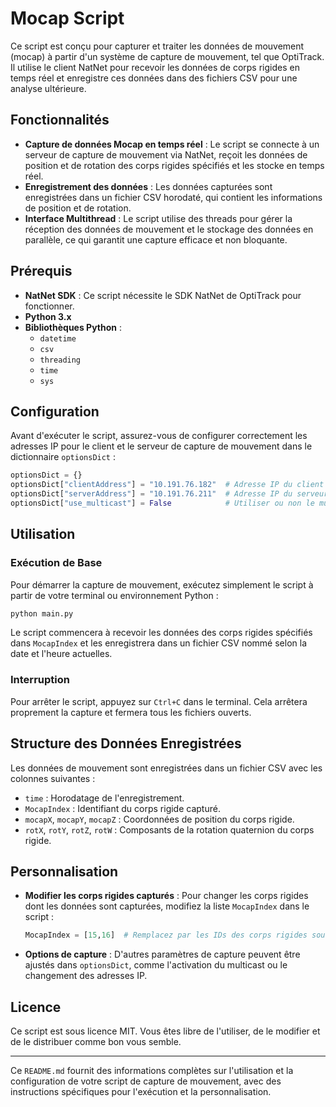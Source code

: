 # Mocap Script

Ce script est conçu pour capturer et traiter les données de mouvement (mocap) à partir d'un système de capture de mouvement, tel que OptiTrack. Il utilise le client NatNet pour recevoir les données de corps rigides en temps réel et enregistre ces données dans des fichiers CSV pour une analyse ultérieure.

## Fonctionnalités

- **Capture de données Mocap en temps réel** : Le script se connecte à un serveur de capture de mouvement via NatNet, reçoit les données de position et de rotation des corps rigides spécifiés et les stocke en temps réel.
- **Enregistrement des données** : Les données capturées sont enregistrées dans un fichier CSV horodaté, qui contient les informations de position et de rotation.
- **Interface Multithread** : Le script utilise des threads pour gérer la réception des données de mouvement et le stockage des données en parallèle, ce qui garantit une capture efficace et non bloquante.

## Prérequis

- **NatNet SDK** : Ce script nécessite le SDK NatNet de OptiTrack pour fonctionner.
- **Python 3.x**
- **Bibliothèques Python** :
  - `datetime`
  - `csv`
  - `threading`
  - `time`
  - `sys`

## Configuration

Avant d'exécuter le script, assurez-vous de configurer correctement les adresses IP pour le client et le serveur de capture de mouvement dans le dictionnaire `optionsDict` :

```python
optionsDict = {}
optionsDict["clientAddress"] = "10.191.76.182"  # Adresse IP du client (machine où le script est exécuté)
optionsDict["serverAddress"] = "10.191.76.211"  # Adresse IP du serveur (système de capture de mouvement)
optionsDict["use_multicast"] = False            # Utiliser ou non le multicast
```

## Utilisation

### Exécution de Base

Pour démarrer la capture de mouvement, exécutez simplement le script à partir de votre terminal ou environnement Python :

```bash
python main.py
```

Le script commencera à recevoir les données des corps rigides spécifiés dans `MocapIndex` et les enregistrera dans un fichier CSV nommé selon la date et l'heure actuelles.

### Interruption

Pour arrêter le script, appuyez sur `Ctrl+C` dans le terminal. Cela arrêtera proprement la capture et fermera tous les fichiers ouverts.

## Structure des Données Enregistrées

Les données de mouvement sont enregistrées dans un fichier CSV avec les colonnes suivantes :

- `time` : Horodatage de l'enregistrement.
- `MocapIndex` : Identifiant du corps rigide capturé.
- `mocapX`, `mocapY`, `mocapZ` : Coordonnées de position du corps rigide.
- `rotX`, `rotY`, `rotZ`, `rotW` : Composants de la rotation quaternion du corps rigide.

## Personnalisation

- **Modifier les corps rigides capturés** : Pour changer les corps rigides dont les données sont capturées, modifiez la liste `MocapIndex` dans le script :

  ```python
  MocapIndex = [15,16]  # Remplacez par les IDs des corps rigides souhaités
  ```

- **Options de capture** : D'autres paramètres de capture peuvent être ajustés dans `optionsDict`, comme l'activation du multicast ou le changement des adresses IP.

## Licence

Ce script est sous licence MIT. Vous êtes libre de l'utiliser, de le modifier et de le distribuer comme bon vous semble.

---

Ce `README.md` fournit des informations complètes sur l'utilisation et la configuration de votre script de capture de mouvement, avec des instructions spécifiques pour l'exécution et la personnalisation.
